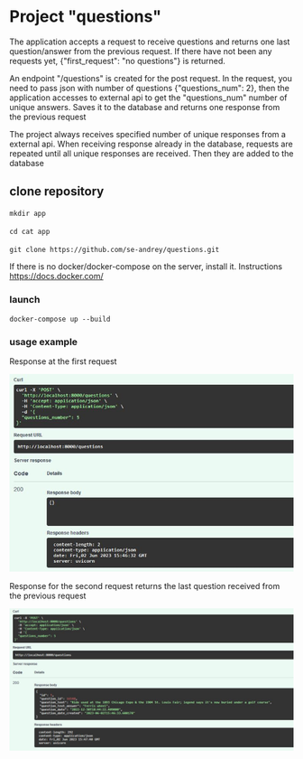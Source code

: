 # Project "questions"

The application accepts a request to receive questions and returns one last question/answer from the previous request. If there have not been any requests yet, {"first_request": "no questions"} is returned.

An endpoint "/questions" is created for the post request. In the request, you need to pass json with number of questions {"questions_num": 2}, then the application accesses to external api to get the "questions_num" number of unique answers. Saves it to the database and returns one response from the previous request

The project always receives specified number of unique responses from a external api. When receiving response already in the database, requests are repeated until all unique responses are received. Then they are added to the database

## clone repository 


    mkdir app

    cd cat app

    git clone https://github.com/se-andrey/questions.git


If there is no docker/docker-compose on the server, install it. Instructions https://docs.docker.com/

### launch
    docker-compose up --build 

### usage example
Response at the first request

![first request](./images/first.jpg)

Response for the second request returns the last question received from the previous request

![second request](./images/second.jpg)
